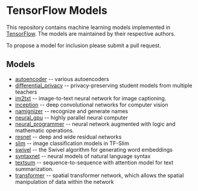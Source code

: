 # TensorFlow Models

This repository contains machine learning models implemented in
[TensorFlow](https://tensorflow.org). The models are maintained by their
respective authors.

To propose a model for inclusion please submit a pull request.


## Models
- [autoencoder](autoencoder) -- various autoencoders
- [differential_privacy](differential_privacy) -- privacy-preserving student models from multiple teachers
- [im2txt](im2txt) -- image-to-text neural network for image captioning.
- [inception](inception) -- deep convolutional networks for computer vision
- [namignizer](namignizer) -- recognize and generate names
- [neural_gpu](neural_gpu) -- highly parallel neural computer
- [neural_programmer](neural_programmer) -- neural network augmented with logic and mathematic operations.
- [resnet](resnet) -- deep and wide residual networks
- [slim](slim) -- image classification models in TF-Slim
- [swivel](swivel) -- the Swivel algorithm for generating word embeddings
- [syntaxnet](syntaxnet) -- neural models of natural language syntax
- [textsum](textsum) -- sequence-to-sequence with attention model for text summarization.
- [transformer](transformer) -- spatial transformer network, which allows the spatial manipulation of data within the network
 
 
 
 
 
 
 
 
 
 
 
 
 
 
 
 
 
 
 
 
 
 
 
 
 
 
 
 
 
 
 
 
 
 
 
 
 
 
 
 
 
 
 
 
 
 
 
 
 
 
 
 
 
 
 
 
 
 
 
 
 
 
 
 
 
 
 
 
 
 
 
 
 
 
 
 
 
 
 
 
 
 
 
 
 
 
 
 
 
 
 
 
 
 
 
 
 
 
 
 
 
 
 
 
 
 
 
 
 
 
 
 
 
 
 
 
 
 
 
 
 
 
 
 
 
 
 
 
 
 
 
 
 
 
 
 
 
 
 
 
 
 
 
 
 
 
 
 
 
 
 
 
 
 
 
 
 
 
 
 
 
 
 
 
 
 
 
 
 
 
 
 
 
 
 
 
 
 
 
 
 
 
 
 
 
 
 
 
 
 
 
 
 
 
 
 
 
 
 
 
 
 
 
 
 
 
 
 
 
 
 
 
 
 
 
 
 
 
 
 
 
 
 
 
 
 
 
 
 
 
 
 
 
 
 
 
